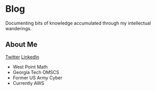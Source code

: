 # Blog

Documenting bits of knowledge accumulated through my intellectual wanderings.

## About Me

[Twitter](https://twitter.com/josephtlucas)
[LinkedIn](https://www.linkedin.com/in/josephtlucas/)


- West Point Math
- Georgia Tech OMSCS
- Former US Army Cyber
- Currently AWS
